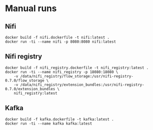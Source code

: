 # Manual runs
## Nifi

```shell
docker build -f nifi.dockerfile -t nifi:latest .
docker run -ti --name nifi -p 8080:8080 nifi:latest
```

## Nifi registry

```shell
docker build -f nifi_registry.dockerfile -t nifi_registry:latest .
docker run -ti --name nifi_registry -p 18080:18080 \
    -v /data/nifi_registry/flow_storage:/usr/nifi-registry-0.7.0/flow_storage \
    -v /data/nifi_registry/extension_bundles:/usr/nifi-registry-0.7.0/extension_bundles \
    nifi_registry:latest
```

## Kafka

```shell
docker build -f kafka.dockerfile -t kafka:latest .
docker run -ti --name kafka kafka:latest
```